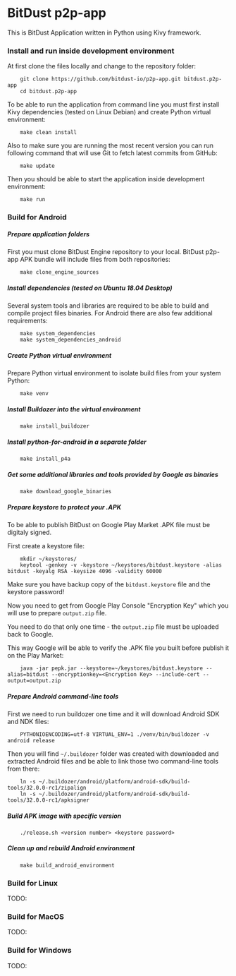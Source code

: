 # BitDust p2p-app

This is BitDust Application written in Python using Kivy framework.



### Install and run inside development environment

At first clone the files locally and change to the repository folder:

        git clone https://github.com/bitdust-io/p2p-app.git bitdust.p2p-app
        cd bitdust.p2p-app


To be able to run the application from command line you must first install Kivy dependencies (tested on Linux Debian) and create Python virtual environment:

        make clean install


Also to make sure you are running the most recent version you can run following command that will use Git to fetch latest commits from GitHub:

        make update


Then you should be able to start the application inside development environment:

        make run



### Build for Android

##### Prepare application folders

First you must clone BitDust Engine repository to your local. BitDust p2p-app APK bundle will include files from both repositories:

        make clone_engine_sources



##### Install dependencies (tested on Ubuntu 18.04 Desktop)

Several system tools and libraries are required to be able to build and compile project files binaries. For Android there are also few additional requirements:

        make system_dependencies
        make system_dependencies_android



##### Create Python virtual environment

Prepare Python virtual environment to isolate build files from your system Python:

        make venv



##### Install Buildozer into the virtual environment

        make install_buildozer



##### Install python-for-android in a separate folder

        make install_p4a



##### Get some additional libraries and tools provided by Google as binaries

        make download_google_binaries



##### Prepare keystore to protect your .APK

To be able to publish BitDust on Google Play Market .APK file must be digitaly signed.

First create a keystore file:

        mkdir ~/keystores/
        keytool -genkey -v -keystore ~/keystores/bitdust.keystore -alias bitdust -keyalg RSA -keysize 4096 -validity 60000


Make sure you have backup copy of the `bitdust.keystore` file and the keystore password!

Now you need to get from Google Play Console "Encryption Key" which you will use to prepare `output.zip` file.

You need to do that only one time - the `output.zip` file must be uploaded back to Google.

This way Google will be able to verify the .APK file you built before publish it on the Play Market:

        java -jar pepk.jar --keystore=~/keystores/bitdust.keystore --alias=bitdust --encryptionkey=<Encryption Key> --include-cert --output=output.zip



##### Prepare Android command-line tools

First we need to run buildozer one time and it will download Android SDK and NDK files:

        PYTHONIOENCODING=utf-8 VIRTUAL_ENV=1 ./venv/bin/buildozer -v android release


Then you will find `~/.buildozer` folder was created with downloaded and extracted Android files and be able to link those two command-line tools from there:

        ln -s ~/.buildozer/android/platform/android-sdk/build-tools/32.0.0-rc1/zipalign
        ln -s ~/.buildozer/android/platform/android-sdk/build-tools/32.0.0-rc1/apksigner



##### Build APK image with specific version

        ./release.sh <version number> <keystore password>



##### Clean up and rebuild Android environment

        make build_android_environment



### Build for Linux

TODO:



### Build for MacOS

TODO:



### Build for Windows

TODO:

